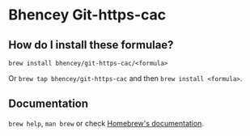 # Bhencey Git-https-cac

## How do I install these formulae?

`brew install bhencey/git-https-cac/<formula>`

Or `brew tap bhencey/git-https-cac` and then `brew install <formula>`.

## Documentation

`brew help`, `man brew` or check [Homebrew's documentation](https://docs.brew.sh).
